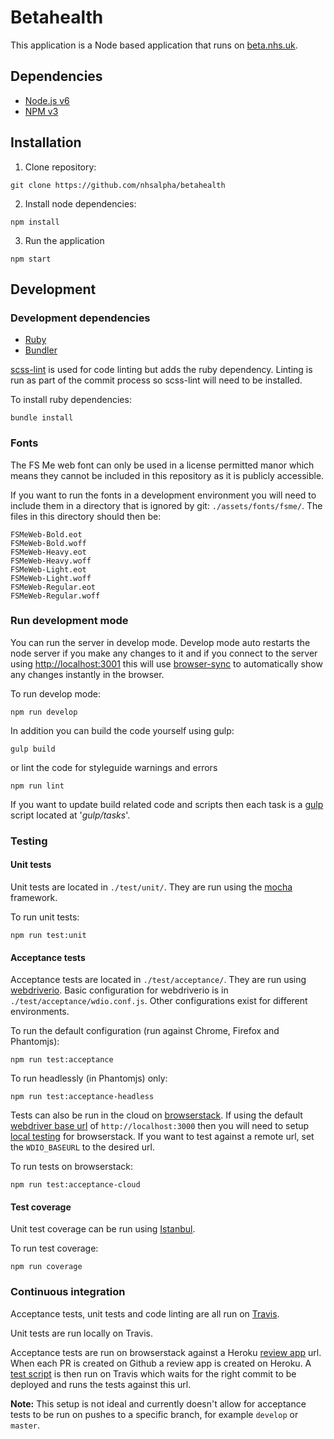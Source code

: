 # Betahealth

This application is a Node based application that runs on [beta.nhs.uk](http://beta.nhs.uk).

## Dependencies

* [Node.js v6](https://nodejs.org/en/)
* [NPM v3](https://github.com/npm/npm)

## Installation

1. Clone repository:

  ```
  git clone https://github.com/nhsalpha/betahealth
  ```

2. Install node dependencies:

  ```
  npm install
  ```

3. Run the application

  ```
  npm start
  ```

## Development

### Development dependencies

* [Ruby](https://www.ruby-lang.org/en/)
* [Bundler](http://bundler.io/)

[scss-lint](https://github.com/brigade/scss-lint) is used for code linting
but adds the ruby dependency. Linting is run as part of the commit process
so scss-lint will need to be installed.

To install ruby dependencies:
```
bundle install
```

### Fonts

The FS Me web font can only be used in a license permitted manor which means
they cannot be included in this repository as it is publicly accessible.

If you want to run the fonts in a development environment you will need to
include them in a directory that is ignored by git: `./assets/fonts/fsme/`.
The files in this directory should then be:

```
FSMeWeb-Bold.eot
FSMeWeb-Bold.woff
FSMeWeb-Heavy.eot
FSMeWeb-Heavy.woff
FSMeWeb-Light.eot
FSMeWeb-Light.woff
FSMeWeb-Regular.eot
FSMeWeb-Regular.woff
```

### Run development mode

You can run the server in develop mode. Develop mode auto restarts
the node server if you make any changes to it and if you connect to the server
using [http://localhost:3001](http://localhost:3001) this will use
[browser-sync](https://www.browsersync.io/) to automatically show
any changes instantly in the browser.

To run develop mode:

```
npm run develop
```

In addition you can build the code yourself using gulp:

```
gulp build
```

or lint the code for styleguide warnings and errors

```
npm run lint
```

If you want to update build related code and scripts then each task is a [gulp](http://gulpjs.com/) script located at '*gulp/tasks*'.

### Testing

#### Unit tests

Unit tests are located in `./test/unit/`. They are run using the [mocha](https://mochajs.org/) framework.

To run unit tests:

```
npm run test:unit
```

#### Acceptance tests

Acceptance tests are located in `./test/acceptance/`. They are run using [webdriverio](http://webdriver.io/). Basic configuration for webdriverio is in `./test/acceptance/wdio.conf.js`. Other configurations exist for different environments.

To run the default configuration (run against Chrome, Firefox and Phantomjs):

```
npm run test:acceptance
```

To run headlessly (in Phantomjs) only:

```
npm run test:acceptance-headless
```

Tests can also be run in the cloud on [browserstack](https://www.browserstack.com/). If using the default [webdriver base url](./config/config.js) of `http://localhost:3000` then you will need to setup [local testing](https://www.browserstack.com/local-testing) for browserstack. If you want to test against a remote url, set the `WDIO_BASEURL` to the desired url.

To run tests on browserstack:

```
npm run test:acceptance-cloud
```

#### Test coverage

Unit test coverage can be run using [Istanbul](https://github.com/gotwarlost/istanbul).

To run test coverage:

```
npm run coverage
```

### Continuous integration

Acceptance tests, unit tests and code linting are all run on [Travis](https://travis-ci.org/).

Unit tests are run locally on Travis.

Acceptance tests are run on browserstack against a Heroku [review app](https://devcenter.heroku.com/articles/github-integration-review-apps) url. When each PR is created on Github a review app is created on Heroku. A [test script](./bin/run-acceptance-tests.sh) is then run on Travis which waits for the right commit to be deployed and runs the tests against this url.

**Note:** This setup is not ideal and currently doesn't allow for acceptance tests to be run on pushes to a specific branch, for example `develop` or `master`.
